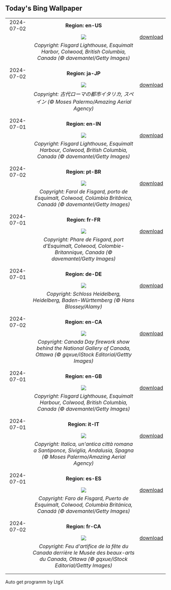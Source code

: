 ## Today's Bing Wallpaper
|      |      |      |
| :----: | :----: | :----: |
|2024-07-02|**Region: en-US**||
||![](https://www.bing.com/th?id=OHR.FisgardLighthouse_EN-US3880792118_UHD.jpg&pid=hp&w=1152&h=648&rs=1&c=4)| [download](https://www.bing.com/th?id=OHR.FisgardLighthouse_EN-US3880792118_UHD.jpg)|
||*Copyright: Fisgard Lighthouse, Esquimalt Harbor, Colwood, British Columbia, Canada (© davemantel/Getty Images)*
||
|||
|2024-07-02|**Region: ja-JP**||
||![](https://www.bing.com/th?id=OHR.ItalicaRuins_JA-JP9815947599_UHD.jpg&pid=hp&w=1152&h=648&rs=1&c=4)| [download](https://www.bing.com/th?id=OHR.ItalicaRuins_JA-JP9815947599_UHD.jpg)|
||*Copyright: 古代ローマの都市イタリカ, スペイン (© Moses Palermo/Amazing Aerial Agency)*
||
|||
|2024-07-01|**Region: en-IN**||
||![](https://www.bing.com/th?id=OHR.FisgardLighthouse_EN-IN6359811191_UHD.jpg&pid=hp&w=1152&h=648&rs=1&c=4)| [download](https://www.bing.com/th?id=OHR.FisgardLighthouse_EN-IN6359811191_UHD.jpg)|
||*Copyright: Fisgard Lighthouse, Esquimalt Harbour, Colwood, British Columbia, Canada (© davemantel/Getty Images)*
||
|||
|2024-07-02|**Region: pt-BR**||
||![](https://www.bing.com/th?id=OHR.FisgardLighthouse_PT-BR7039409660_UHD.jpg&pid=hp&w=1152&h=648&rs=1&c=4)| [download](https://www.bing.com/th?id=OHR.FisgardLighthouse_PT-BR7039409660_UHD.jpg)|
||*Copyright: Farol de Fisgard, porto de Esquimalt, Colwood, Colúmbia Britânica, Canadá (© davemantel/Getty Images)*
||
|||
|2024-07-01|**Region: fr-FR**||
||![](https://www.bing.com/th?id=OHR.FisgardLighthouse_FR-FR7596685906_UHD.jpg&pid=hp&w=1152&h=648&rs=1&c=4)| [download](https://www.bing.com/th?id=OHR.FisgardLighthouse_FR-FR7596685906_UHD.jpg)|
||*Copyright: Phare de Fisgard, port d'Esquimalt, Colwood, Colombie-Britannique, Canada (© davemantel/Getty Images)*
||
|||
|2024-07-01|**Region: de-DE**||
||![](https://www.bing.com/th?id=OHR.HeidelbergCastle_DE-DE7111251205_UHD.jpg&pid=hp&w=1152&h=648&rs=1&c=4)| [download](https://www.bing.com/th?id=OHR.HeidelbergCastle_DE-DE7111251205_UHD.jpg)|
||*Copyright: Schloss Heidelberg, Heidelberg, Baden-Württemberg (© Hans Blossey/Alamy)*
||
|||
|2024-07-02|**Region: en-CA**||
||![](https://www.bing.com/th?id=OHR.CanadaDayOttawa_EN-CA8916971167_UHD.jpg&pid=hp&w=1152&h=648&rs=1&c=4)| [download](https://www.bing.com/th?id=OHR.CanadaDayOttawa_EN-CA8916971167_UHD.jpg)|
||*Copyright: Canada Day firework show behind the National Gallery of Canada, Ottawa (© gqxue/iStock Editorial/Gettty Images)*
||
|||
|2024-07-01|**Region: en-GB**||
||![](https://www.bing.com/th?id=OHR.FisgardLighthouse_EN-GB4370736522_UHD.jpg&pid=hp&w=1152&h=648&rs=1&c=4)| [download](https://www.bing.com/th?id=OHR.FisgardLighthouse_EN-GB4370736522_UHD.jpg)|
||*Copyright: Fisgard Lighthouse, Esquimalt Harbour, Colwood, British Columbia, Canada (© davemantel/Getty Images)*
||
|||
|2024-07-01|**Region: it-IT**||
||![](https://www.bing.com/th?id=OHR.ItalicaRuins_IT-IT3637207546_UHD.jpg&pid=hp&w=1152&h=648&rs=1&c=4)| [download](https://www.bing.com/th?id=OHR.ItalicaRuins_IT-IT3637207546_UHD.jpg)|
||*Copyright: Italica, un'antica città romana a Santiponce, Siviglia, Andalusia, Spagna (© Moses Palermo/Amazing Aerial Agency)*
||
|||
|2024-07-01|**Region: es-ES**||
||![](https://www.bing.com/th?id=OHR.FisgardLighthouse_ES-ES6235120426_UHD.jpg&pid=hp&w=1152&h=648&rs=1&c=4)| [download](https://www.bing.com/th?id=OHR.FisgardLighthouse_ES-ES6235120426_UHD.jpg)|
||*Copyright: Faro de Fisgard, Puerto de Esquimalt, Colwood, Columbia Británica, Canadá (© davemantel/Getty Images)*
||
|||
|2024-07-02|**Region: fr-CA**||
||![](https://www.bing.com/th?id=OHR.CanadaDayOttawa_FR-CA8632022668_UHD.jpg&pid=hp&w=1152&h=648&rs=1&c=4)| [download](https://www.bing.com/th?id=OHR.CanadaDayOttawa_FR-CA8632022668_UHD.jpg)|
||*Copyright: Feu d'artifice de la fête du Canada derrière le Musée des beaux-arts du Canada, Ottawa (© gqxue/iStock Editorial/Gettty Images)*
||
|||

Auto get programm by LtgX
